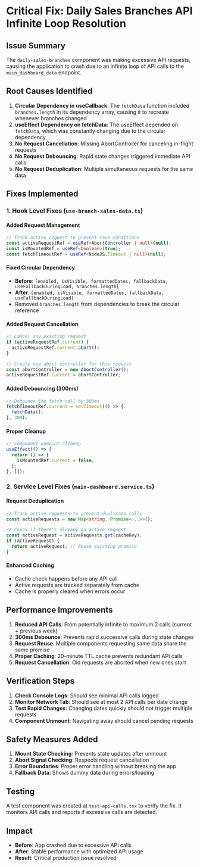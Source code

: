 # Critical Fix: Daily Sales Branches API Infinite Loop Resolution

## Issue Summary
The `daily-sales-branches` component was making excessive API requests, causing the application to crash due to an infinite loop of API calls to the `main_dashboard_data` endpoint.

## Root Causes Identified

1. **Circular Dependency in useCallback**: The `fetchData` function included `branches.length` in its dependency array, causing it to recreate whenever branches changed
2. **useEffect Dependency on fetchData**: The useEffect depended on `fetchData`, which was constantly changing due to the circular dependency
3. **No Request Cancellation**: Missing AbortController for canceling in-flight requests
4. **No Request Debouncing**: Rapid state changes triggered immediate API calls
5. **No Request Deduplication**: Multiple simultaneous requests for the same data

## Fixes Implemented

### 1. Hook Level Fixes (`use-branch-sales-data.ts`)

#### Added Request Management
```typescript
// Track active request to prevent race conditions
const activeRequestRef = useRef<AbortController | null>(null);
const isMountedRef = useRef<boolean>(true);
const fetchTimeoutRef = useRef<NodeJS.Timeout | null>(null);
```

#### Fixed Circular Dependency
- **Before**: `[enabled, isVisible, formattedDates, fallbackData, useFallbackDuringLoad, branches.length]`
- **After**: `[enabled, isVisible, formattedDates, fallbackData, useFallbackDuringLoad]`
- Removed `branches.length` from dependencies to break the circular reference

#### Added Request Cancellation
```typescript
// Cancel any existing request
if (activeRequestRef.current) {
  activeRequestRef.current.abort();
}

// Create new abort controller for this request
const abortController = new AbortController();
activeRequestRef.current = abortController;
```

#### Added Debouncing (300ms)
```typescript
// Debounce the fetch call by 300ms
fetchTimeoutRef.current = setTimeout(() => {
  fetchData();
}, 300);
```

#### Proper Cleanup
```typescript
// Component unmount cleanup
useEffect(() => {
  return () => {
    isMountedRef.current = false;
  };
}, []);
```

### 2. Service Level Fixes (`main-dashboard.service.ts`)

#### Request Deduplication
```typescript
// Track active requests to prevent duplicate calls
const activeRequests = new Map<string, Promise<...>>();

// Check if there's already an active request
const activeRequest = activeRequests.get(cacheKey);
if (activeRequest) {
  return activeRequest; // Reuse existing promise
}
```

#### Enhanced Caching
- Cache check happens before any API call
- Active requests are tracked separately from cache
- Cache is properly cleared when errors occur

## Performance Improvements

1. **Reduced API Calls**: From potentially infinite to maximum 2 calls (current + previous week)
2. **300ms Debounce**: Prevents rapid successive calls during state changes
3. **Request Reuse**: Multiple components requesting same data share the same promise
4. **Proper Caching**: 20-minute TTL cache prevents redundant API calls
5. **Request Cancellation**: Old requests are aborted when new ones start

## Verification Steps

1. **Check Console Logs**: Should see minimal API calls logged
2. **Monitor Network Tab**: Should see at most 2 API calls per date change
3. **Test Rapid Changes**: Changing dates quickly should not trigger multiple requests
4. **Component Unmount**: Navigating away should cancel pending requests

## Safety Measures Added

1. **Mount State Checking**: Prevents state updates after unmount
2. **Abort Signal Checking**: Respects request cancellation
3. **Error Boundaries**: Proper error handling without breaking the app
4. **Fallback Data**: Shows dummy data during errors/loading

## Testing
A test component was created at `test-api-calls.tsx` to verify the fix. It monitors API calls and reports if excessive calls are detected.

## Impact
- **Before**: App crashed due to excessive API calls
- **After**: Stable performance with optimized API usage
- **Result**: Critical production issue resolved